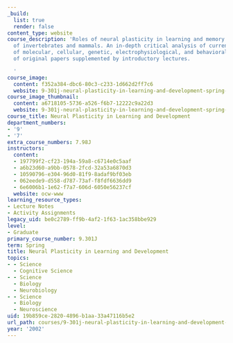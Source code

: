 ```yaml
---
_build:
  list: true
  render: false
content_type: website
course_description: 'Roles of neural plasticity in learning and memory and in development
  of invertebrates and mammals. An in-depth critical analysis of current literature
  of molecular, cellular, genetic, electrophysiological, and behavioral studies. Discussion
  of original papers supplemented by introductory lectures.

  '
course_image:
  content: f352a384-dbc6-80c3-c233-1d662d2ff7c6
  website: 9-301j-neural-plasticity-in-learning-and-development-spring-2002
course_image_thumbnail:
  content: a6718105-5736-a526-f6b7-12222c9a22d3
  website: 9-301j-neural-plasticity-in-learning-and-development-spring-2002
course_title: Neural Plasticity in Learning and Development
department_numbers:
- '9'
- '7'
extra_course_numbers: 7.98J
instructors:
  content:
  - 197799f2-cf23-194a-59a8-c6714e0c5aaf
  - a6b23d60-a9bb-0578-2fcd-32a53a6870d3
  - 10590796-e304-96d0-81f9-8adaf9bf03eb
  - 062eede9-d558-d787-73af-f8fdf6636dd9
  - 6e6006b1-1e62-f7a7-606d-6050e56237cf
  website: ocw-www
learning_resource_types:
- Lecture Notes
- Activity Assignments
legacy_uid: be0c2789-ff9b-4af2-1f63-1ac358bbe929
level:
- Graduate
primary_course_number: 9.301J
term: Spring
title: Neural Plasticity in Learning and Development
topics:
- - Science
  - Cognitive Science
- - Science
  - Biology
  - Neurobiology
- - Science
  - Biology
  - Neuroscience
uid: 19b859ce-2820-4896-b1aa-33a47116b5e2
url_path: courses/9-301j-neural-plasticity-in-learning-and-development-spring-2002
year: '2002'
---
```

